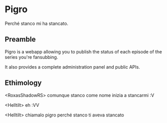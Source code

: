 Pigro
=====
Perché stanco mi ha stancato.

Preamble
--------
Pigro is a webapp allowing you to publish the status of each episode of the series you're fansubbing.

It also provides a complete administration panel and public APIs.

Ethimology
----------
&lt;RoxasShadowRS&gt; comunque stanco come nome inizia a stancarmi :V

&lt;Helltilt&gt; eh :VV

&lt;Helltilt&gt; chiamalo pigro perché stanco ti aveva stancato
